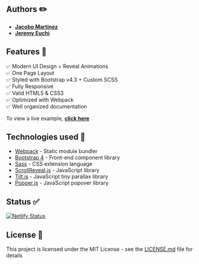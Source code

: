 ## Authors ✏️
- [**Jacobo Martinez**](https://github.com/cobidev)
-    [**Jeremy Euchi**](https://github.com/jeuchi)

## Features 🎤

✅ Modern UI Design + Reveal Animations\
✅ One Page Layout\
✅ Styled with Bootstrap v4.3 + Custom SCSS\
✅ Fully Responsive\
✅ Valid HTML5 & CSS3\
✅ Optimized with Webpack\
✅ Well organized documentation

To view a live example, **[click here](http://www.jeremyeuchi.com/)**

## Technologies used  🧰

-   [Webpack](https://webpack.js.org/concepts/)  - Static module bundler
-   [Bootstrap 4](https://getbootstrap.com/docs/4.3/getting-started/introduction/)  - Front-end component library
-   [Sass](https://sass-lang.com/documentation)  - CSS extension language
-   [ScrollReveal.js](https://scrollrevealjs.org/)  - JavaScript library
-   [Tilt.js](https://gijsroge.github.io/tilt.js/)  - JavaScript tiny parallax library
-   [Popper.js](https://popper.js.org/)  - JavaScript popover library

## Status ✅

[![Netlify Status](https://api.netlify.com/api/v1/badges/75600296-89eb-4640-9e7e-fa87fba7ce76/deploy-status)](https://app.netlify.com/sites/jeremyeuchi/deploys)

## License 📄

This project is licensed under the MIT License - see the [LICENSE.md](LICENSE.md) file for details
